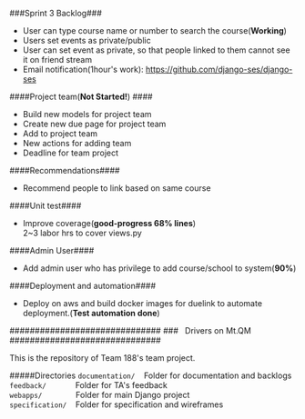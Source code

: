 
###Sprint 3 Backlog###


- User can type course name or number to search the course(**Working**)  
- Users set events as private/public
- User can set event as private, so that people linked to them cannot see it on friend stream
- Email notification(1hour's work): https://github.com/django-ses/django-ses

####Project team(**Not Started!**) ####
- Build new models for project team
- Create new due page for project team
- Add to project team
- New actions for adding team
- Deadline for team project

####Recommendations####
- Recommend people to link based on same course

####Unit test####
- Improve coverage(**good-progress 68% lines**)  
    2~3 labor hrs to cover views.py

####Admin User####
- Add admin user who has privilege to add course/school to system(**90%**)

####Deployment and automation####
- Deploy on aws and build docker images for duelink to automate deployment.(**Test automation done**)





\##############################
###&nbsp;&nbsp;&nbsp;Drivers on Mt.QM  
\##############################

This is the repository of Team 188's team project.

#####Directories
`documentation/` &nbsp;&nbsp; Folder for documentation and backlogs  
`feedback/` &nbsp;&nbsp;&nbsp;&nbsp;&nbsp;&nbsp;&nbsp;&nbsp;&nbsp;&nbsp;&nbsp; Folder for TA's feedback  
`webapps/` &nbsp;&nbsp;&nbsp;&nbsp;&nbsp;&nbsp;&nbsp; &nbsp;&nbsp;&nbsp;&nbsp;&nbsp; Folder for main Django project  
`specification/` &nbsp;&nbsp; Folder for specification and wireframes  
